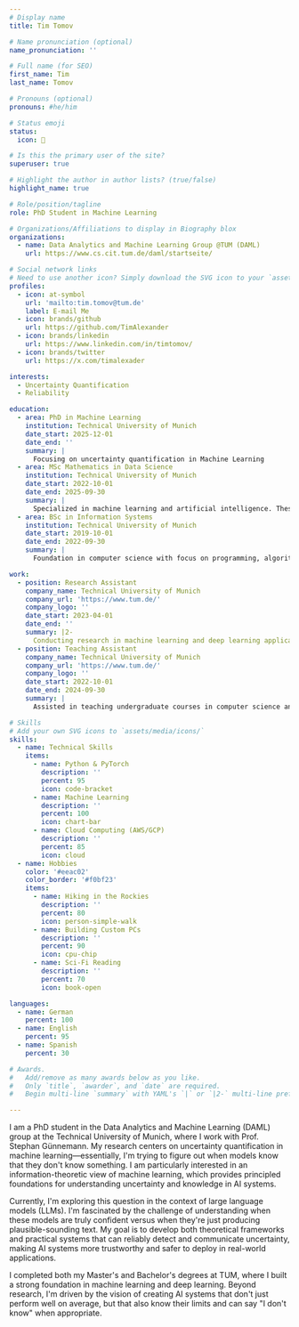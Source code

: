 ```yaml
---
# Display name
title: Tim Tomov

# Name pronunciation (optional)
name_pronunciation: ''

# Full name (for SEO)
first_name: Tim
last_name: Tomov

# Pronouns (optional)
pronouns: #he/him

# Status emoji
status:
  icon: 🚀

# Is this the primary user of the site?
superuser: true

# Highlight the author in author lists? (true/false)
highlight_name: true

# Role/position/tagline
role: PhD Student in Machine Learning

# Organizations/Affiliations to display in Biography blox
organizations:
  - name: Data Analytics and Machine Learning Group @TUM (DAML) 
    url: https://www.cs.cit.tum.de/daml/startseite/

# Social network links
# Need to use another icon? Simply download the SVG icon to your `assets/media/icons/` folder.
profiles:
  - icon: at-symbol
    url: 'mailto:tim.tomov@tum.de'
    label: E-mail Me
  - icon: brands/github
    url: https://github.com/TimAlexander
  - icon: brands/linkedin
    url: https://www.linkedin.com/in/timtomov/
  - icon: brands/twitter
    url: https://x.com/timalexader

interests:
  - Uncertainty Quantification
  - Reliability

education:
  - area: PhD in Machine Learning
    institution: Technical University of Munich
    date_start: 2025-12-01
    date_end: ''
    summary: |
      Focusing on uncertainty quantification in Machine Learning
  - area: MSc Mathematics in Data Science
    institution: Technical University of Munich
    date_start: 2022-10-01
    date_end: 2025-09-30
    summary: |
      Specialized in machine learning and artificial intelligence. Thesis on deep learning applications in computer vision.
  - area: BSc in Information Systems
    institution: Technical University of Munich
    date_start: 2019-10-01
    date_end: 2022-09-30
    summary: |
      Foundation in computer science with focus on programming, algorithms, and data structures. Participated in various machine learning projects.

work:
  - position: Research Assistant
    company_name: Technical University of Munich
    company_url: 'https://www.tum.de/'
    company_logo: ''
    date_start: 2023-04-01
    date_end: ''
    summary: |2-
      Conducting research in machine learning and deep learning applications. Assisting with various research projects and publications in the field of artificial intelligence.
  - position: Teaching Assistant
    company_name: Technical University of Munich
    company_url: 'https://www.tum.de/'
    company_logo: ''
    date_start: 2022-10-01
    date_end: 2024-09-30
    summary: |
      Assisted in teaching undergraduate courses in computer science and machine learning. Helped students with programming assignments and theoretical concepts.

# Skills
# Add your own SVG icons to `assets/media/icons/`
skills:
  - name: Technical Skills
    items:
      - name: Python & PyTorch
        description: ''
        percent: 95
        icon: code-bracket
      - name: Machine Learning
        description: ''
        percent: 100
        icon: chart-bar
      - name: Cloud Computing (AWS/GCP)
        description: ''
        percent: 85
        icon: cloud
  - name: Hobbies
    color: '#eeac02'
    color_border: '#f0bf23'
    items:
      - name: Hiking in the Rockies
        description: ''
        percent: 80
        icon: person-simple-walk
      - name: Building Custom PCs
        description: ''
        percent: 90
        icon: cpu-chip
      - name: Sci-Fi Reading
        description: ''
        percent: 70
        icon: book-open

languages:
  - name: German
    percent: 100
  - name: English
    percent: 95
  - name: Spanish
    percent: 30

# Awards.
#   Add/remove as many awards below as you like.
#   Only `title`, `awarder`, and `date` are required.
#   Begin multi-line `summary` with YAML's `|` or `|2-` multi-line prefix and indent 2 spaces below.

---
```


I am a PhD student in the Data Analytics and Machine Learning (DAML) group at the Technical University of Munich, where I work with Prof. Stephan Günnemann. My research centers on uncertainty quantification in machine learning—essentially, I'm trying to figure out when models know that they don't know something. I am particularly interested in an information-theoretic view of machine learning, which provides principled foundations for understanding uncertainty and knowledge in AI systems.

Currently, I'm exploring this question in the context of large language models (LLMs). I'm fascinated by the challenge of understanding when these models are truly confident versus when they're just producing plausible-sounding text. My goal is to develop both theoretical frameworks and practical systems that can reliably detect and communicate uncertainty, making AI systems more trustworthy and safer to deploy in real-world applications.

I completed both my Master's and Bachelor's degrees at TUM, where I built a strong foundation in machine learning and deep learning. Beyond research, I'm driven by the vision of creating AI systems that don't just perform well on average, but that also know their limits and can say "I don't know" when appropriate.
